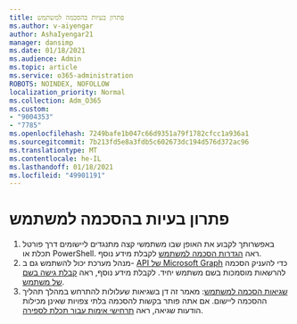 ```yaml
---
title: פתרון בעיות בהסכמה למשתמש
ms.author: v-aiyengar
author: AshaIyengar21
manager: dansimp
ms.date: 01/18/2021
ms.audience: Admin
ms.topic: article
ms.service: o365-administration
ROBOTS: NOINDEX, NOFOLLOW
localization_priority: Normal
ms.collection: Adm_O365
ms.custom:
- "9004353"
- "7785"
ms.openlocfilehash: 7249bafe1b047c66d9351a79f1782cfcc1a936a1
ms.sourcegitcommit: 7b213fd5e8a3fdb5c602673dc194d576d372ac96
ms.translationtype: MT
ms.contentlocale: he-IL
ms.lasthandoff: 01/18/2021
ms.locfileid: "49901191"
---
```

# <a name="troubleshoot-user-consent"></a>פתרון בעיות בהסכמה למשתמש

1. באפשרותך לקבוע את האופן שבו משתמשי קצה מתנגדים ליישומים דרך פורטל תכלת או PowerShell. ראה [הגדרות הסכמה למשתמש](https://docs.microsoft.com/azure/active-directory/manage-apps/configure-user-consent?tabs=azure-portal#user-consent-settings) לקבלת מידע נוסף.
1. מנהל מערכת יכול להשתמש גם ב- [API של Microsoft Graph](https://docs.microsoft.com/azure/active-directory/manage-apps/configure-user-consent?tabs=azure-portal#user-consent-settings) כדי להעניק הסכמה להרשאות מוסמכות בשם משתמש יחיד. לקבלת מידע נוסף, ראה [קבלת גישה בשם של משתמש](https://docs.microsoft.com/graph/auth-v2-user).
1. [שגיאות הסכמה למשתמש](https://docs.microsoft.com/azure/active-directory/manage-apps/application-sign-in-unexpected-user-consent-error): מאמר זה דן בשגיאות שעלולות להתרחש במהלך תהליך ההסכמה ליישום. אם אתה פותר בקשות להסכמה בלתי צפויות שאינן מכילות הודעות שגיאה, ראה [תרחישי אימות עבור תכלת לספירה](https://docs.microsoft.com/azure/active-directory/manage-apps/application-sign-in-unexpected-user-consent-error).